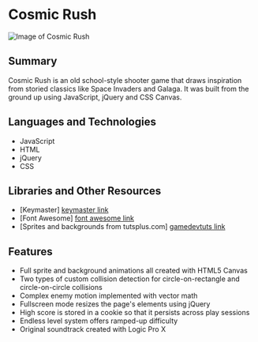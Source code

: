 # Cosmic Rush

![Image of Cosmic Rush](cosmic-rush-screenshot.png)

## Summary

Cosmic Rush is an old school-style shooter game that draws inspiration from storied classics like Space Invaders and Galaga. It was built from the ground up using JavaScript, jQuery and CSS Canvas.


## Languages and Technologies

- JavaScript
- HTML
- jQuery
- CSS

## Libraries and Other Resources
- [Keymaster] [keymaster link]
- [Font Awesome] [font awesome link]
- [Sprites and backgrounds from tutsplus.com] [gamedevtuts link]

[gamedevtuts link]: http://gamedevelopment.tutsplus.com/articles/enjoy-these-totally-free-space-based-shoot-em-up-sprites--gamedev-2368
[font awesome link]: https://fortawesome.github.io/Font-Awesome/
[keymaster link]: https://github.com/madrobby/keymaster


## Features
- Full sprite and background animations all created with HTML5 Canvas
- Two types of custom collision detection for circle-on-rectangle and circle-on-circle collisions
- Complex enemy motion implemented with vector math
- Fullscreen mode resizes the page's elements using jQuery
- High score is stored in a cookie so that it persists across play sessions
- Endless level system offers ramped-up difficulty
- Original soundtrack created with Logic Pro X
